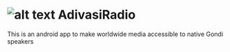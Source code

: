 # ![alt text](https://raw.githubusercontent.com/brijmohan/AdivasiRadio/master/app/src/main/res/mipmap-xxhdpi/ic_launcher.png "Logo Title Text 1") AdivasiRadio
This is an android app to make worldwide media accessible to native Gondi speakers
